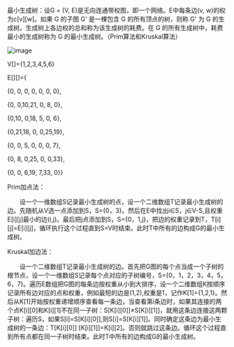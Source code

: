 最小生成树：设G = (V, E)是无向连通带权图，即一个网络。E中每条边(v, w)的权为c[v][w]。如果 G 的子图 G' 是一棵包含 G 的所有顶点的树，则称 G' 为 G 的生成树。生成树上各边权的总和称为该生成树的耗费。在 G 的所有生成树中，耗费最小的生成树称为 G 的最小生成树。（Prim算法和Kruskal算法）

![image](https://user-images.githubusercontent.com/55118194/192791581-ae7f6825-c742-47f7-94b8-68d82543d3f3.png)

V[]={1,2,3,4,5,6}

E[][]={

{0, 0, 0, 0, 0, 0, 0},

{0, 0,10,21, 0, 8, 0},

{0,10, 0,18, 5, 0, 6},

{0,21,18, 0, 0,25,19},

{0, 0, 5, 0, 0, 0, 7},

{0, 8, 0,25, 0, 0,33},

{0, 0, 6,19, 7,33, 0}}

Prim加点法：

　　设一个一维数组S记录最小生成树的点，设一个二维数组T记录最小生成树的边。先随机从V选一点添加到S，S={0，3}。然后在E中找出i∈S，j∈V-S,且权重E[i][j]最小的边(i,j)。最后把j点添加到S，S={0，1,j}，把边的权重记录到T，T[i][j]=E[i][j]，循环执行这个过程直到S=V时结束。此时T中所有的边构成G的最小生成树。

Kruskal加边法：

　　设一个二维数组T记录最小生成树的边。首先把G图的每个点当成一个子树的根节点，设一个一维数组S记录每个点对应的子树编号，S={0，1，2，3，4，5，6，7}。遍历E数组把G图的每条边按权重从小到大排序，设一个二维数组K按顺序记录所有边对应的点和权重，例如最短的边是(1,2),权重是1，记作K[1]={1,2,1}。然后从K[1]开始按权重递增顺序查看每一条边，当查看第i条边时，如果其连接的两个点K[i][0]和K[i][1]不在同一子树：S[K[i][0]]≠S[K[i][1]]，就用这条边连接这两颗子树：遍历S，如果S[i]=S[K[i][0]],则S[i]=S[K[i][1]]。同时确定这条边为最小生成树的一条边：T[K[i][0]] [K[i][1]]=K[i][2]。否则就跳过这条边。循环这个过程直到所有点都在同一子树时结束。此时T中所有的边构成G的最小生成树。
